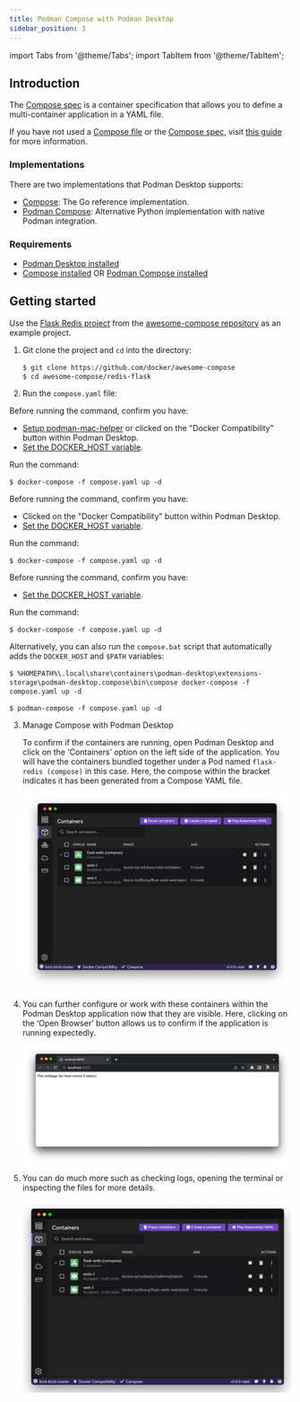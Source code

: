 ```yaml
---
title: Podman Compose with Podman Desktop
sidebar_position: 3
---
```


import Tabs from '@theme/Tabs';
import TabItem from '@theme/TabItem';

## Introduction

The [Compose spec](https://compose-spec.io) is a container specification that allows you to define a multi-container application in a YAML file.

If you have not used a [Compose file](https://github.com/compose-spec/compose-spec/blob/master/spec.md#compose-file) or the [Compose spec](https://compose-spec.io/), visit [this guide](https://github.com/compose-spec/compose-spec/blob/master/spec.md) for more information.

### Implementations

There are two implementations that Podman Desktop supports:

- [Compose](https://github.com/docker/compose): The Go reference implementation.
- [Podman Compose](https://github.com/containers/podman-compose): Alternative Python implementation with native Podman integration.

### Requirements

- [Podman Desktop installed](/docs/installation)
- [Compose installed](https://github.com/docker/compose) OR [Podman Compose installed](https://github.com/containers/podman-compose#installation)

## Getting started

Use the [Flask Redis project](https://github.com/docker/awesome-compose/tree/master/flask-redis) from the [awesome-compose repository](https://github.com/docker/awesome-compose) as an example project.

1. Git clone the project and `cd` into the directory:

   ```shell-session
   $ git clone https://github.com/docker/awesome-compose
   $ cd awesome-compose/redis-flask
   ```

2. Run the `compose.yaml` file:

<Tabs groupId="compose">
<TabItem value="go" label="Compose (macOS)">

Before running the command, confirm you have:

- [Setup podman-mac-helper](/docs/migrating-from-docker/using-podman-mac-helper) or clicked on the "Docker Compatibility" button within Podman Desktop.
- [Set the DOCKER_HOST variable](/docs/migrating-from-docker/using-the-docker_host-environment-variable).

Run the command:

```shell-session
$ docker-compose -f compose.yaml up -d
```

</TabItem>

<TabItem value="golinux" label="Compose (Linux)">

Before running the command, confirm you have:

- Clicked on the "Docker Compatibility" button within Podman Desktop.
- [Set the DOCKER_HOST variable](/docs/migrating-from-docker/using-the-docker_host-environment-variable).

Run the command:

```shell-session
$ docker-compose -f compose.yaml up -d
```

</TabItem>

<TabItem value="gowindows" label="Compose (Windows)">

Before running the command, confirm you have:

- [Set the DOCKER_HOST variable](/docs/migrating-from-docker/using-the-docker_host-environment-variable).

Run the command:

```shell-session
$ docker-compose -f compose.yaml up -d
```

Alternatively, you can also run the `compose.bat` script that automatically adds the `DOCKER_HOST` and `$PATH` variables:

```shell-session
$ %HOMEPATH%\.local\share\containers\podman-desktop\extensions-storage\podman-desktop.compose\bin\compose docker-compose -f compose.yaml up -d
```

</TabItem>
<TabItem value="python" label="Podman Compose">

```shell-session
$ podman-compose -f compose.yaml up -d
```

</TabItem>
</Tabs>

3. Manage Compose with Podman Desktop

   To confirm if the containers are running, open Podman Desktop and click on the ‘Containers’ option on the left side of the application. You will have the containers bundled together under a Pod named `flask-redis (compose)` in this case. Here, the compose within the bracket indicates it has been generated from a Compose YAML file.

   ![img2](img/compose_doc_image_2.png)

4. You can further configure or work with these containers within the Podman Desktop application now that they are visible. Here, clicking on the ‘Open Browser’ button allows us to confirm if the application is running expectedly.

   ![img3](img/compose_doc_image_3.png)

5. You can do much more such as checking logs, opening the terminal or inspecting the files for more details.

   ![img4](img/compose_doc_image_4.png)

